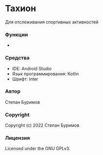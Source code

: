 # Тахион
Для отслеживания спортивных активностей

### Функции
*

### Средства
* IDE: Android Studio
* Язык программирования: Kotlin
* Шрифт: Inter

### Автор

Степан Буримов

### Copyright

Copyright (c) 2022 Степан Буримов

### Лицензия

Licensed under the GNU GPLv3.
